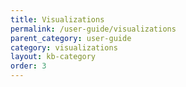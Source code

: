 ```yaml
---
title: Visualizations
permalink: /user-guide/visualizations
parent_category: user-guide
category: visualizations
layout: kb-category
order: 3
---
```

